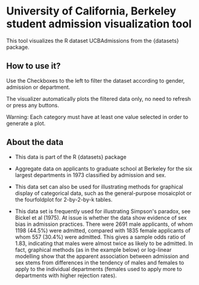 # University of California, Berkeley student admission visualization tool 

This tool visualizes the R dataset UCBAdmissions from the {datasets} package.

## How to use it?

Use the Checkboxes to the left to filter the dataset according to gender, admission or department.

The visualizer automatically plots the filtered data only, no need to refresh or press any buttons.

Warning: Each category must have at least one value selected in order to generate a plot. 

## About the data

* This data is part of the R {datasets} package

* Aggregate data on applicants to graduate school at Berkeley for the six largest departments in 1973 classified by admission and sex.

* This data set can also be used for illustrating methods for graphical display of categorical data, such as the general-purpose mosaicplot or the fourfoldplot for 2-by-2-by-k tables.

* This data set is frequently used for illustrating Simpson's paradox, see Bickel et al (1975). At issue is whether the data show evidence of sex bias in admission practices. There were 2691 male applicants, of whom 1198 (44.5%) were admitted, compared with 1835 female applicants of whom 557 (30.4%) were admitted. This gives a sample odds ratio of 1.83, indicating that males were almost twice as likely to be admitted. In fact, graphical methods (as in the example below) or log-linear modelling show that the apparent association between admission and sex stems from differences in the tendency of males and females to apply to the individual departments (females used to apply more to departments with higher rejection rates).

